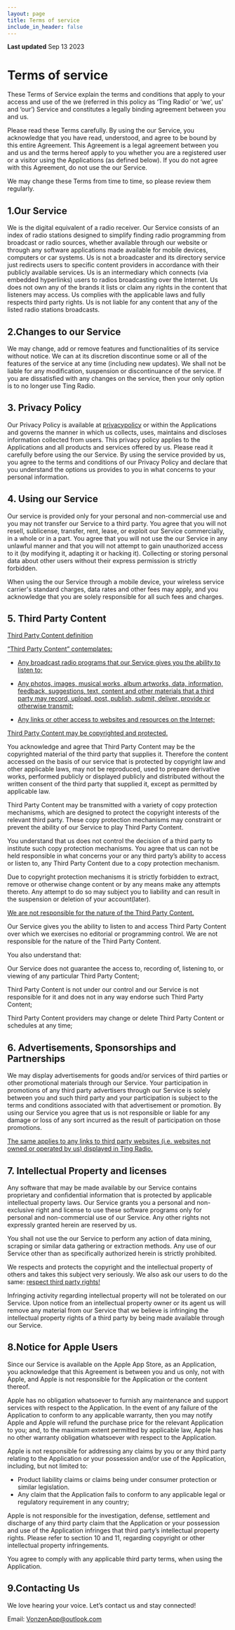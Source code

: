```yaml
---
layout: page
title: Terms of service
include_in_header: false
---
```


**Last updated** Sep 13 2023

# Terms of service 

These Terms of Service explain the terms and conditions that apply to your access and use of the we (referred in this policy as ‘Ting Radio’ or ‘we’, us’ and ‘our’) Service and constitutes a legally binding agreement between you and us.

Please read these Terms carefully. By using the our Service, you acknowledge that you have read, understood, and agree to be bound by this entire Agreement. This Agreement is a legal agreement between you and us and the terms hereof apply to you whether you are a registered user or a visitor using the Applications (as defined below). If you do not agree with this Agreement, do not use the our Service.

We may change these Terms from time to time, so please review them regularly.

## 1.Our Service

We is the digital equivalent of a radio receiver. Our Service consists of an index of radio stations designed to simplify finding radio programming from broadcast or radio sources, whether available through our website or through any software applications made available for mobile devices, computers or car systems. Us is not a broadcaster and its directory service just redirects users to specific content providers in accordance with their publicly available services. Us is an intermediary which connects (via embedded hyperlinks) users to radios broadcasting over the Internet. Us does not own any of the brands it lists or claim any rights in the content that listeners may access. Us complies with the applicable laws and fully respects third party rights. Us is not liable for any content that any of the listed radio stations broadcasts.

## 2.Changes to our Service

We may change, add or remove features and functionalities of its service without notice. We can at its discretion discontinue some or all of the features of the service at any time (including new updates). We shall not be liable for any modification, suspension or discontinuance of the service. If you are dissatisfied with any changes on the service, then your only option is to no longer use Ting Radio.

## 3. Privacy Policy

Our Privacy Policy is available at [privacypolicy](https://vonzen.github.io/TingRadio/privacypolicy/) or within the Applications and governs the manner in which us collects, uses, maintains and discloses information collected from users. This privacy policy applies to the Applications and all products and services offered by us. Please read it carefully before using the our Service. By using the service provided by us, you agree to the terms and conditions of our Privacy Policy and declare that you understand the options us provides to you in what concerns to your personal information.

## 4. Using our Service

Our service is provided only for your personal and non-commercial use and you may not transfer our Service to a third party. You agree that you will not resell, sublicense, transfer, rent, lease, or exploit our Service commercially, in a whole or in a part. You agree that you will not use the our Service in any unlawful manner and that you will not attempt to gain unauthorized access to it (by modifying it, adapting it or hacking it). Collecting or storing personal data about other users without their express permission is strictly forbidden.

When using the our Service through a mobile device, your wireless service carrier's standard charges, data rates and other fees may apply, and you acknowledge that you are solely responsible for all such fees and charges.

## 5. Third Party Content

<u>Third Party Content definition</u> 

<u>“Third Party Content” contemplates:</u>

+ <u>Any broadcast radio programs that  our Service gives you the ability to listen to;</u>

+ <u>Any photos, images,  musical works, album artworks, data, information, feedback, suggestions, text, content and other materials that a third party may record, upload, post, publish, submit, deliver, provide or otherwise transmit;</u>
+ <u>Any links or other access to websites and resources on the Internet;</u>

<u>Third Party Content may be copyrighted and protected.</u>

You acknowledge and agree that Third Party Content may be the copyrighted material of the third party that supplies it. Therefore the content accessed on the basis of our service that is protected by copyright law and other applicable laws, may not be reproduced, used to prepare derivative works, performed publicly or displayed publicly and distributed without the written consent of the third party that supplied it, except as permitted by applicable law.

Third Party Content may be transmitted with a variety of copy protection mechanisms, which are designed to protect the copyright interests of the relevant third party. These copy protection mechanisms may constraint or prevent the ability of our Service to play Third Party Content.

You understand that us does not control the decision of a third party to institute such copy protection mechanisms. You agree that us can not be held responsible in what concerns your or any third party’s ability to access or listen to, any Third Party Content due to a copy protection mechanism.

Due to copyright protection mechanisms it is strictly forbidden to extract, remove or otherwise change content or by any means make any attempts thereto. Any attempt to do so may subject you to liability and can result in the suspension or deletion of your account(later).

<u>We are not responsible for the nature of the Third Party Content.</u>

Our Service gives you the ability to listen to and access Third Party Content over which we exercises no editorial or programming control. We are not responsible for the nature of the Third Party Content.

You also understand that:

Our Service does not guarantee the access to, recording of, listening to, or viewing of any particular Third Party Content;

 Third Party Content is not under our control and our Service is not responsible for it and does not in any way endorse such Third Party Content;

Third Party Content providers may change or delete Third Party Content or schedules at any time;

## 6. Advertisements, Sponsorships and Partnerships

We may display advertisements for goods and/or services of third parties or other promotional materials through our Service. Your participation in promotions of any third party advertisers through our Service is solely between you and such third party and your participation is subject to the terms and conditions associated with that advertisement or promotion. By using our Service you agree that us is not responsible or liable for any damage or loss of any sort incurred as the result of participation on those promotions.

<u>The same applies to any links to third party websites (i.e. websites not owned or operated by us) displayed in Ting Radio.</u>

## 7. Intellectual Property and licenses

Any software that may be made available by our Service contains proprietary and confidential information that is protected by applicable intellectual property laws. Our Service grants you a personal and non-exclusive right and license to use these software programs only for personal and non-commercial use of our Service. Any other rights not expressly granted herein are reserved by us.

You shall not use the our Service to perform any action of data mining, scraping or similar data gathering or extraction methods. Any use of our Service other than as specifically authorized herein is strictly prohibited.

We respects and protects the copyright and the intellectual property of others and takes this subject very seriously. We also ask our users to do the same: <u>respect third party rights!</u>

Infringing activity regarding intellectual property will not be tolerated on our Service. Upon notice from an intellectual property owner or its agent us will remove any material from our Service that we believe is infringing the intellectual property rights of a third party by being made available through our Service. 

## 8.Notice for Apple Users

Since our Service is available on the Apple App Store, as an Application, you acknowledge that this Agreement is between you and us only, not with Apple, and Apple is not responsible for the Application or the content thereof.

Apple has no obligation whatsoever to furnish any maintenance and support services with respect to the Application. In the event of any failure of the Application to conform to any applicable warranty, then you may notify Apple and Apple will refund the purchase price for the relevant Application to you; and, to the maximum extent permitted by applicable law, Apple has no other warranty obligation whatsoever with respect to the Application.

Apple is not responsible for addressing any claims by you or any third party relating to the Application or your possession and/or use of the Application, including, but not limited to:

-  Product liability claims or claims being under consumer protection or similar legislation. 
-  Any claim that the Application fails to conform to any applicable legal or regulatory requirement in any country;

Apple is not responsible for the investigation, defense, settlement and discharge of any third party claim that the Application or your possession and use of the Application infringes that third party’s intellectual property rights. Please refer to section 10 and 11, regarding copyright or other intellectual property infringements.

You agree to comply with any applicable third party terms, when using the Application.

## 9.Contacting Us 

We love hearing your voice. Let’s contact us and stay connected!

Email: VonzenApp@outlook.com

